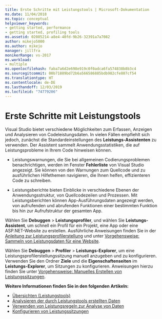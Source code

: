 ```yaml
---
title: Erste Schritte mit Leistungstools | Microsoft-Dokumentation
ms.date: 11/04/2018
ms.topic: conceptual
helpviewer_keywords:
- getting started, performance
- getting started, profiling tools
ms.assetid: 02085214-a8e4-40fd-9b26-32391a7a7082
author: mikejo5000
ms.author: mikejo
manager: jillfra
monikerRange: vs-2017
ms.workload:
- multiple
ms.openlocfilehash: faba7a6d2e698e919c0f0adca6fa574838b8b3c4
ms.sourcegitcommit: 00b71889bd72b6a566586885bdb982cfe807cf54
ms.translationtype: HT
ms.contentlocale: de-DE
ms.lasthandoff: 12/03/2019
ms.locfileid: "74779206"
---
```

# <a name="getting-started-with-performance-tools"></a>Erste Schritte mit Leistungstools

Visual Studio bietet verschiedene Möglichkeiten zum Erfassen, Anzeigen und Analysieren von Codeleistungsdaten. In vielen Fällen empfiehlt sich jedoch, zunächst die Standardeinstellungen des **Leistungs-Assistenten** zu verwenden. Der Assistent sammelt Anwendungsstatistiken, die auf Leistungsprobleme in Ihrem Code hinweisen können.

- Leistungswarnungen, die Sie bei allgemeinen Codierungsproblemen benachrichtigen, werden im Fenster **Fehlerliste** von Visual Studio angezeigt. Sie können von den Warnungen zum Quellcode und zu ausführlichen Hilfethemen navigieren, die Ihnen helfen, effizienteren Code zu schreiben.

- Leistungsberichte bieten Einblicke in verschiedene Ebenen der Anwendungsstruktur, von Quellcodezeilen und Prozessen. Mit Leistungsberichten können App-Ausführungsdaten angezeigt werden, von aufrufenden und abrufenden Funktionen einer bestimmten Funktion bis hin zur Aufrufstruktur der gesamten App.

Wählen Sie **Debuggen** > **Leistungsprofiler**, und wählen Sie **Leistungs-Assistent**, um schnell ein Profil für ein Projekt, eine App oder eine ASP.NET-Website zu erstellen. Ausführliche Anweisungen finden Sie in der [Anleitung zur Leistungsprofilerstellung](../profiling/beginners-guide-to-cpu-sampling.md) und unter [Vorgehensweise: Sammeln von Leistungsdaten für eine Website](../profiling/how-to-collect-performance-data-for-a-web-site.md).

Wählen Sie **Debuggen** > **Profiler** > **Leistungs-Explorer**, um eine Leistungsprofilerstellungssitzung manuell anzugeben und zu konfigurieren. Verwenden Sie den Ordner **Ziele** und die **Eigenschaftenseiten** im **Leistungs-Explorer**, um Sitzungen zu konfigurieren. Anweisungen hierzu finden Sie unter [Vorgehensweise: Manuelles Erstellen von Leistungssitzungen](../profiling/how-to-manually-create-performance-sessions.md).

**Weitere Informationen finden Sie in den folgenden Artikeln:**

- [Übersichten (Leistungstools)](../profiling/overviews-performance-tools.md)
- [Analysieren der durch Leistungstools erstellten Daten](../profiling/analyzing-performance-tools-data.md)
- [Verwenden von Leistungsregeln zur Analyse von Daten](../profiling/using-performance-rules-to-analyze-data.md)
- [Konfigurieren von Leistungssitzungen](../profiling/configuring-performance-sessions.md)
